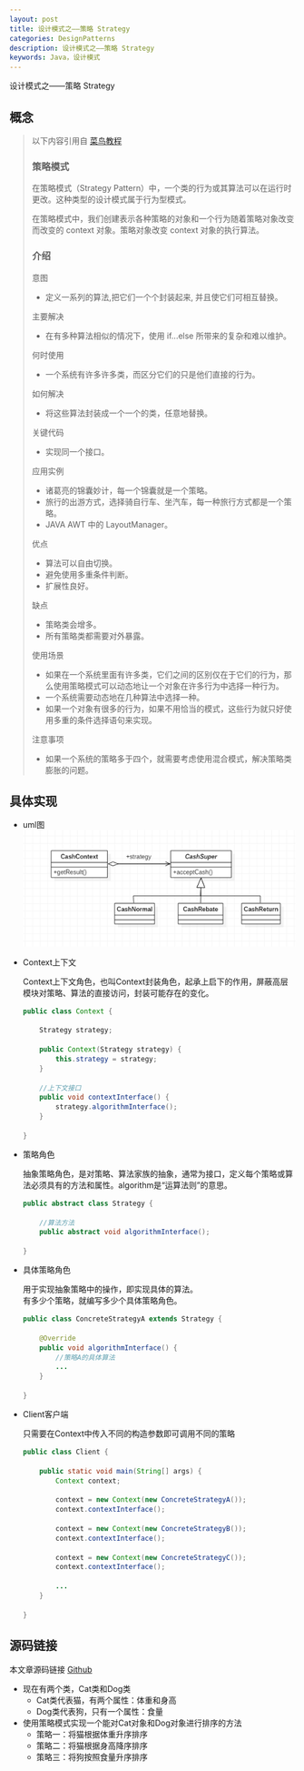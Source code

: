 ```yaml
---
layout: post
title: 设计模式之——策略 Strategy
categories: DesignPatterns
description: 设计模式之——策略 Strategy
keywords: Java，设计模式
---
```


设计模式之——策略 Strategy

## 概念

> 以下内容引用自 [菜鸟教程](https://www.runoob.com/design-pattern/strategy-pattern.html)
> 
> ### 策略模式
> 在策略模式（Strategy Pattern）中，一个类的行为或其算法可以在运行时更改。这种类型的设计模式属于行为型模式。
> 
> 在策略模式中，我们创建表示各种策略的对象和一个行为随着策略对象改变而改变的 context 对象。策略对象改变 context 对象的执行算法。
> 
> ### 介绍
> 意图
> - 定义一系列的算法,把它们一个个封装起来, 并且使它们可相互替换。
> 
> 主要解决
> - 在有多种算法相似的情况下，使用 if...else 所带来的复杂和难以维护。
> 
> 何时使用
> - 一个系统有许多许多类，而区分它们的只是他们直接的行为。
> 
> 如何解决
> - 将这些算法封装成一个一个的类，任意地替换。
> 
> 关键代码
> - 实现同一个接口。
> 
> 应用实例
> - 诸葛亮的锦囊妙计，每一个锦囊就是一个策略。 
> - 旅行的出游方式，选择骑自行车、坐汽车，每一种旅行方式都是一个策略。 
> - JAVA AWT 中的 LayoutManager。
> 
> 优点
> - 算法可以自由切换。
> - 避免使用多重条件判断。 
> - 扩展性良好。
> 
> 缺点
> - 策略类会增多。 
> - 所有策略类都需要对外暴露。
> 
> 使用场景
> - 如果在一个系统里面有许多类，它们之间的区别仅在于它们的行为，那么使用策略模式可以动态地让一个对象在许多行为中选择一种行为。
> - 一个系统需要动态地在几种算法中选择一种。 
> - 如果一个对象有很多的行为，如果不用恰当的模式，这些行为就只好使用多重的条件选择语句来实现。
> 
> 注意事项
> - 如果一个系统的策略多于四个，就需要考虑使用混合模式，解决策略类膨胀的问题。

## 具体实现

- uml图<br>
	![enter description here](/images/posts/designpatterns/strategy/uml.png)

- Context上下文


	Context上下文角色，也叫Context封装角色，起承上启下的作用，屏蔽高层模块对策略、算法的直接访问，封装可能存在的变化。
	```java
	public class Context {

		Strategy strategy;

		public Context(Strategy strategy) {
			this.strategy = strategy;
		}

		//上下文接口
		public void contextInterface() {
			strategy.algorithmInterface();
		}

	}
	```
- 策略角色


	抽象策略角色，是对策略、算法家族的抽象，通常为接口，定义每个策略或算法必须具有的方法和属性。algorithm是“运算法则”的意思。
	```java
	public abstract class Strategy {

		//算法方法
		public abstract void algorithmInterface();

	}
	```
- 具体策略角色


	用于实现抽象策略中的操作，即实现具体的算法。<br>
	有多少个策略，就编写多少个具体策略角色。
	```java
	public class ConcreteStrategyA extends Strategy {

		@Override
		public void algorithmInterface() {
			//策略A的具体算法
			...
		}

	}
	```
	
- Client客户端


	只需要在Context中传入不同的构造参数即可调用不同的策略
	```java
	public class Client {

		public static void main(String[] args) {
			Context context;

			context = new Context(new ConcreteStrategyA());
			context.contextInterface();

			context = new Context(new ConcreteStrategyB());
			context.contextInterface();

			context = new Context(new ConcreteStrategyC());
			context.contextInterface();

			...
		}

	}
	```
	  
## 源码链接
本文章源码链接 [Github](https://github.com/kekaiyuan/designpatterns/tree/main/src/main/java/com/kky/dp/strategy)
- 现在有两个类，Cat类和Dog类
	- Cat类代表猫，有两个属性：体重和身高
	- Dog类代表狗，只有一个属性：食量
- 使用策略模式实现一个能对Cat对象和Dog对象进行排序的方法
	- 策略一：将猫根据体重升序排序
	- 策略二：将猫根据身高降序排序
	- 策略三：将狗按照食量升序排序
